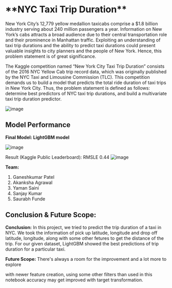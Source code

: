 <h1>**NYC Taxi Trip Duration**</h1>

New York City’s 12,779 yellow medallion taxicabs comprise a $1.8 billion industry serving about 240 million passengers a year. Information on New York’s cabs attracts a broad audience due to their central transportation role and their prominence in Manhattan traffic. Exploiting an understanding of taxi trip durations and the ability to predict taxi durations could present valuable insights to city planners and the people of New York. Hence, this problem statement is of great significance.

The Kaggle competition named “New York City Taxi Trip Duration” consists of the 2016 NYC Yellow Cab trip record data, which was originally published by the NYC Taxi and Limousine Commission (TLC). This competition demands us to build a model that predicts the total ride duration of taxi trips in New York City. Thus, the problem statement is defined as follows: determine best predictors of NYC taxi trip durations, and build a multivariate taxi trip duration predictor.

![image](https://user-images.githubusercontent.com/66200786/165702179-2c51f77d-a062-4451-a698-bbd767a0acbf.png)



<h2>Model Performance</h2>

**Final Model: LightGBM model**

![image](https://user-images.githubusercontent.com/66200786/165720833-34a07bfe-494a-4f8c-9301-077360f611ff.png)


Result (Kaggle Public Leaderboard): RMSLE 0.44
![image](https://user-images.githubusercontent.com/66200786/165720462-37753c3f-0b0a-49a5-b644-4e831494f7f6.png)


**Team:**

1. Ganeshkumar Patel
2. Akanksha Agrawal
3. Yaman Saini
4. Sanjay Kumar
5. Saurabh Funde

<h2>Conclusion & Future Scope:</h2>

**Conclusion:** In this project, we tried to predict the trip duration of a taxi in NYC. We took the information of pick up latitude, longitude and drop off latitude, longitude, along with some other fetures to get the distance of the trip. For our given dataset, LightGBM showed the best predictions of trip duration for a particular taxi.

**Future Scope:** There's always a room for the improvement and a lot more to explore

with newer feature creation,
using some other filters than used in this notebook accuracy may get improved
with target transformation.
